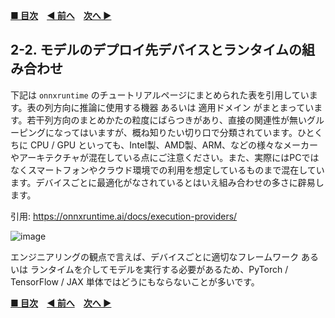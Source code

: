 **[■ 目次](https://github.com/CyberAgentAILab/model-acceleration-tutorial/tree/main?tab=readme-ov-file#table-of-contents)**　**[◀ 前へ](https://github.com/CyberAgentAILab/model-acceleration-tutorial/blob/main/02_Runtime/2_1-Runtime_Options.md)**　**[次へ ▶]()**

## 2-2. モデルのデプロイ先デバイスとランタイムの組み合わせ
下記は `onnxruntime` のチュートリアルページにまとめられた表を引用しています。表の列方向に推論に使用する機器 あるいは 適用ドメイン がまとまっています。若干列方向のまとめかたの粒度にばらつきがあり、直接の関連性が無いグルーピングになってはいますが、概ね知りたい切り口で分類されています。ひとくちに CPU / GPU といっても、Intel製、AMD製、ARM、などの様々なメーカーやアーキテクチャが混在している点にご注意ください。また、実際にはPCではなくスマートフォンやクラウド環境での利用を想定しているものまで混在しています。デバイスごとに最適化がなされているとはいえ組み合わせの多さに辟易します。

引用: https://onnxruntime.ai/docs/execution-providers/

![image](https://github.com/CyberAgentAILab/model-acceleration-tutorial/assets/33194443/79f85ed4-7ef8-492d-b215-d686991b6da7)

エンジニアリングの観点で言えば、デバイスごとに適切なフレームワーク あるいは ランタイムを介してモデルを実行する必要があるため、PyTorch / TensorFlow / JAX 単体ではどうにもならないことが多いです。

**[■ 目次](https://github.com/CyberAgentAILab/model-acceleration-tutorial/tree/main?tab=readme-ov-file#table-of-contents)**　**[◀ 前へ](https://github.com/CyberAgentAILab/model-acceleration-tutorial/blob/main/02_Runtime/2_1-Runtime_Options.md)**　**[次へ ▶]()**
